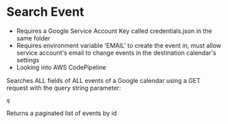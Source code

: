 # Search Event

* Requires a Google Service Account Key called credentials.json in the same folder
* Requires environment variable 'EMAIL' to create the event in, must allow service account's email to change events in the destination calendar's settings
* Looking into AWS CodePipeline

Searches ALL fields of ALL events of a Google calendar using a GET request with the query string parameter:
```
q
```
Returns a paginated list of events by id


